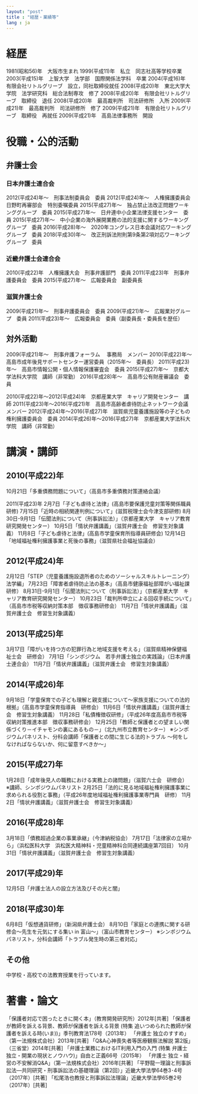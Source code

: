 ```yaml
---
layout: "post"
title : "経歴・業績等"
lang : ja
---
```


# 経歴
1981(昭和56)年　大阪市生まれ
1999(平成11)年　私立　同志社高等学校卒業
2003(平成15)年　上智大学　法学部　国際関係法学科　卒業
2004(平成16)年　有限会社リトルグリーブ　設立，同社取締役就任
2008(平成20)年　東北大学大学院　法学研究科　総合法制専攻　修了
2008(平成20)年　有限会社リトルグリーブ　取締役　退任
2008(平成20)年　最高裁判所　司法研修所　入所
2009(平成21)年　最高裁判所　司法研修所　修了
2009(平成21)年　有限会社リトルグリーブ　取締役　再就任
2009(平成21)年　高島法律事務所　開設

# 役職・公的活動
## 弁護士会
### 日本弁護士連合会
2012(平成24)年～　刑事法制委員会　委員
2012(平成24)年～　人権擁護委員会 日野町再審部会　特別委嘱委員
2015(平成27)年～　独占禁止法改正問題ワーキンググループ　委員
2015(平成27)年～　日弁連中小企業法律支援センター　委員
2015(平成27)年～　中小企業の海外展開業務の法的支援に関するワーキンググループ　委員
2016(平成28)年～　2020年コングレス日本会議対応ワーキンググループ　委員
2018(平成30)年～　改正刑訴法附則第9条第2項対応ワーキンググループ　委員
### 近畿弁護士会連合会
2010(平成22)年　人権擁護大会　刑事弁護部門　委員
2011(平成23)年　刑事弁護委員会　委員
2015(平成27)年～　広報委員会　副委員長
### 滋賀弁護士会
2009(平成21)年〜　刑事弁護委員会　委員
2009(平成21)年〜　広報業対グループ　委員
2011(平成23)年〜　広報委員会　委員（副委員長・委員長を歴任）
## 対外活動
2009(平成21)年〜　刑事弁護フォーラム 　事務局　メンバー
2010(平成22)年〜　高島市成年後見サポートセンター運営委員（2015年～　委員長）
2011(平成23)年～　高島市情報公開・個人情報保護審査会　委員
2015(平成27)年～　京都大学法科大学院　講師（非常勤）
2016(平成28)年～　高島市公有財産審議会　委員

2010(平成22)年〜2012(平成24)年　京都産業大学　キャリア開発センター　講師
2011(平成23)年～2016(平成21)年　高島市高齢者虐待防止ネットワーク会議　メンバー
2012(平成24)年～2016(平成27)年　滋賀県児童養護施設等の子どもの権利擁護委員会　委員
2014(平成26)年～2016(平成27)年　京都産業大学法科大学院　講師（非常勤）

# 講演・講師
## 2010(平成22)年
10月21日「多重債務問題について」（高島市多重債務対策連絡会議）

2011(平成23)年
2月7日「子ども虐待と法律」(高島市要保護児童対策等関係職員研修)
7月15日「近時の相続関連判例について」(滋賀税理士会今津支部研修)
8月30日-9月1日「伝聞法則について（刑事訴訟法）」（京都産業大学　キャリア教育研究開発センター）
10月5日「情状弁護講義」（滋賀弁護士会　修習生対象講義）
11月8日「子ども虐待と法律」(高島市学童保育所指導員研修会)
12月14日「地域福祉権利擁護事業と死後の事務」（滋賀県社会福祉協議会）

## 2012(平成24)年
2月12日「STEP（児童養護施設退所者のためのソーシャルスキルトレーニング）法学編」
7月23日「障害者虐待防止法の基本」（高島市健康福祉部障がい福祉課研修）
8月31日-9月1日「伝聞法則について（刑事訴訟法）」（京都産業大学　キャリア教育研究開発センター）
10月23日「裁判所申立による回収手続について」（高島市市税等収納対策本部　徴収事務研修会）
11月7日「情状弁護講義」（滋賀弁護士会　修習生対象講義）

## 2013(平成25)年
3月17日「障がいを持つ方の犯罪行為と地域支援を考える」（滋賀県精神保健福祉士会　研修会）
7月1日「シンポジウム　若手弁護士独立の実践論」（日本弁護士連合会）
11月7日「情状弁護講義」（滋賀弁護士会　修習生対象講義）

## 2014(平成26)年
9月18日「学童保育での子ども理解と親支援について～家族支援についての法的根拠」（高島市学童保育指導員　研修会）
11月6日「情状弁護講義」（滋賀弁護士会　修習生対象講義）
11月28日「私債権徴収研修」（平成26年度高島市市税等収納対策推進本部　徴収事務研修会）
12月25日「教師と保護者との望ましい関係づくり－イチャモンの裏にあるもの－」（北九州市立教育センター）
※シンポジウムパネリスト、分科会講師「保護者との間に生じる法的トラブル ～何をしなければならないか、何に留意すべきか～」

## 2015(平成27)年
1月28日「成年後見人の職務における実務上の諸問題」（滋賀六士会　研修会）
※講師、シンポジウムパネリスト
2月25日「法的に見る地域福祉権利擁護事業に求められる役割と事務」（平成26年度地域福祉権利擁護事業専門員　研修）
11月2日「情状弁護講義」（滋賀弁護士会　修習生対象講義）

## 2016(平成28)年
3月18日「債務超過企業の事業承継」（今津納税協会）
7月17日「法律家の立場から」（浜松医科大学　浜松医大精神科・児童精神科合同連続講座第7回目）
10月31日「情状弁護講義」（滋賀弁護士会　修習生対象講義）

## 2017(平成29)年
12月5日「弁護士法人の設立方法及びその光と闇」

## 2018(平成30)年
6月8日「仮想通貨研修」（新潟県弁護士会）
8月10日「家庭との連携に関する研修会～先生を元気にする集い in 富山～」（富山市教育センター）
※シンポジウムパネリスト，分科会講師「トラブル発生時の第三者対応」
## その他
中学校・高校での法教育授業を行っています。

# 著書・論文
「保護者対応で困ったときに開く本」（教育開発研究所）2012年[共著]
「保護者が教師を訴える背景、教師が保護者を訴える背景 (特集 追いつめられた教師が保護者を訴える時(いま))」季刊教育法178号（2013年）
「弁護士 独立のすすめ」（第一法規株式会社）2013年[共著]
「Q&A心神喪失者等医療観察法解説 第2版」（三省堂）2014年[共著]
「弁護士業務におけるIT利用入門の入門 (特集 弁護士独立・開業の現状とノウハウ)」自由と正義66号（2015年）
「弁護士 独立・経営の不安解消Q&A」（第一法規株式会社）2016年[共著]
「平野龍一理論と刑事訴訟法―共同研究・刑事訴訟法の基礎理論（第2回）」近畿大學法學64巻3･4号（2017年）[共著]
「松尾浩也教授と刑事訴訟法理論」近畿大學法學65巻2号（2017年）[共著]
